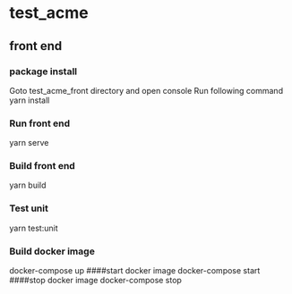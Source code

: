 # test_acme
## front end
### package install
Goto test_acme_front directory and open console
Run following command
  yarn install
### Run front end
  yarn serve
### Build front end
  yarn build
### Test unit
  yarn test:unit
### Build docker image
  docker-compose up
####start docker image
    docker-compose start
####stop docker image
    docker-compose stop

